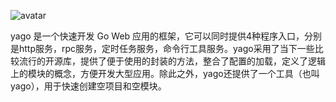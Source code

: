 ![avatar](http://p0.qhimg.com/t0162ed78090852688f.png)

yago 是一个快速开发 Go Web 应用的框架，它可以同时提供4种程序入口，分别是http服务，rpc服务，定时任务服务，命令行工具服务。yago采用了当下一些比较流行的开源库，提供了便于使用的封装的方法，整合了配置的加载，定义了逻辑上的模块的概念，方便开发大型应用。除此之外，yago还提供了一个工具（也叫yago），用于快速创建空项目和空模块。
